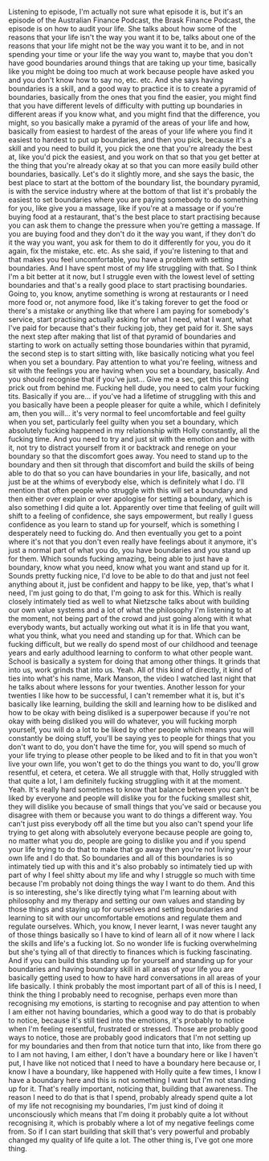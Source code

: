 ﻿Listening to episode, I'm actually not sure what episode it is, but it's an episode of
the Australian Finance Podcast, the Brask Finance Podcast, the episode is on how to
audit your life. She talks about how some of the reasons that your life isn't the way
you want it to be, talks about one of the reasons that your life might not be the way
you want it to be, and in not spending your time or your life the way you want to, maybe
that you don't have good boundaries around things that are taking up your time, basically
like you might be doing too much at work because people have asked you and you don't know how
to say no, etc. etc. And she says having boundaries is a skill,
and a good way to practice it is to create a pyramid of boundaries, basically from the
ones that you find the easier, you might find that you have different levels of difficulty
with putting up boundaries in different areas if you know what, and you might find that
the difference, you might, so you basically make a pyramid of the areas of your life and
how, basically from easiest to hardest of the areas of your life where you find it easiest
to hardest to put up boundaries, and then you pick, because it's a skill and you need
to build it, you pick the one that you're already the best at, like you'd pick the
easiest, and you work on that so that you get better at the thing that you're already
okay at so that you can more easily build other boundaries, basically.
Let's do it slightly more, and she says the basic, the best place to start at the bottom
of the boundary list, the boundary pyramid, is with the service industry where at the
bottom of that list it's probably the easiest to set boundaries where you are paying somebody
to do something for you, like give you a massage, like if you're at a massage or if you're
buying food at a restaurant, that's the best place to start practising because you can
ask them to change the pressure when you're getting a massage. If you are buying food
and they don't do it the way you want, if they don't do it the way you want, you ask
for them to do it differently for you, you do it again, fix the mistake, etc. etc. As
she said, if you're listening to that and that makes you feel uncomfortable, you have
a problem with setting boundaries. And I have spent most of my life struggling with that.
So I think I'm a bit better at it now, but I struggle even with the lowest level of setting
boundaries and that's a really good place to start practising boundaries.
Going to, you know, anytime something is wrong at restaurants or I need more food or, not
anymore food, like it's taking forever to get the food or there's a mistake or anything
like that where I am paying for somebody's service, start practising actually asking
for what I need, what I want, what I've paid for because that's their fucking job, they
get paid for it. She says the next step after making that list of that pyramid of boundaries
and starting to work on actually setting those boundaries within that pyramid, the second
step is to start sitting with, like basically noticing what you feel when you set a boundary.
Pay attention to what you're feeling, witness and sit with the feelings you are having when
you set a boundary, basically. And you should recognise that if you've just...
Give me a sec, get this fucking prick out from behind me.
Fucking hell dude, you need to calm your fucking tits.
Basically if you are... if you've had a lifetime of struggling with this and you basically
have been a people pleaser for quite a while, which I definitely am, then you will... it's
very normal to feel uncomfortable and feel guilty when you set, particularly feel guilty
when you set a boundary, which absolutely fucking happened in my relationship with Holly
constantly, all the fucking time. And you need to try and just sit with the emotion
and be with it, not try to distract yourself from it or backtrack and renege on your boundary
so that the discomfort goes away. You need to stand up to the boundary and then sit through
that discomfort and build the skills of being able to do that so you can have boundaries
in your life, basically, and not just be at the whims of everybody else, which is definitely
what I do. I'll mention that often people who struggle
with this will set a boundary and then either over explain or over apologise for setting
a boundary, which is also something I did quite a lot.
Apparently over time that feeling of guilt will shift to a feeling of confidence, she
says empowerment, but really I guess confidence as you learn to stand up for yourself, which
is something I desperately need to fucking do. And then eventually you get to a point
where it's not that you don't even really have feelings about it anymore, it's just
a normal part of what you do, you have boundaries and you stand up for them.
Which sounds fucking amazing, being able to just have a boundary, know what you need,
know what you want and stand up for it. Sounds pretty fucking nice, I'd love to be able to
do that and just not feel anything about it, just be confident and happy to be like, yep,
that's what I need, I'm just going to do that, I'm going to ask for this.
Which is really closely intimately tied as well to what Nietzsche talks about with building
our own value systems and a lot of what the philosophy I'm listening to at the moment,
not being part of the crowd and just going along with it what everybody wants, but actually
working out what it is in life that you want, what you think, what you need and standing
up for that. Which can be fucking difficult, but we really do spend most of our childhood
and teenage years and early adulthood learning to conform to what other people want. School
is basically a system for doing that among other things. It grinds that into us, work
grinds that into us. Yeah.
All of this kind of directly, it kind of ties into what's his name, Mark Manson, the video
I watched last night that he talks about where lessons for your twenties. Another lesson
for your twenties I like how to be successful, I can't remember what it is, but it's basically
like learning, building the skill and learning how to be disliked and how to be okay with
being disliked is a superpower because if you're not okay with being disliked you will do whatever,
you will fucking morph yourself, you will do a lot to be liked by other people which
means you will constantly be doing stuff, you'll be saying yes to people for things
that you don't want to do, you don't have the time for, you will spend so much of your
life trying to please other people to be liked and to fit in that you won't live your own
life, you won't get to do the things you want to do, you'll grow resentful, et cetera, et
cetera. We all struggle with that, Holly struggled with that quite a lot, I am definitely fucking
struggling with it at the moment. Yeah. It's really hard sometimes to know that balance
between you can't be liked by everyone and people will dislike you for the fucking smallest
shit, they will dislike you because of small things that you've said or because you disagree
with them or because you want to do things a different way. You can't just piss everybody
off all the time but you also can't spend your life trying to get along with absolutely everyone
because people are going to, no matter what you do, people are going to dislike you and
if you spend your life trying to do that to make that go away then you're not living your
own life and I do that. So boundaries and all of this boundaries is so intimately tied
up with this and it's also probably so intimately tied up with part of why I feel shitty about
my life and why I struggle so much with time because I'm probably not doing things the
way I want to do them. And this is so interesting, she's like directly tying what I'm learning
about with philosophy and my therapy and setting our own values and standing by those things
and staying up for ourselves and setting boundaries and learning to sit with our uncomfortable
emotions and regulate them and regulate ourselves. Which, you know, I never learnt, I was never
taught any of those things basically so I have to kind of learn all of it now where
I lack the skills and life's a fucking lot. So no wonder life is fucking overwhelming
but she's tying all of that directly to finances which is fucking fascinating. And if you can
build this standing up for yourself and standing up for your boundaries and having boundary
skill in all areas of your life you are basically getting used to how to have hard conversations
in all areas of your life basically. I think probably the most important part of all of
this is I need, I think the thing I probably need to recognise, perhaps even more than
recognising my emotions, is starting to recognise and pay attention to when I am either not
having boundaries, which a good way to do that is probably to notice, because it's still
tied into the emotions, it's probably to notice when I'm feeling resentful, frustrated or
stressed. Those are probably good ways to notice, those are probably good indicators
that I'm not setting up for my boundaries and then from that notice turn that into,
like from there go to I am not having, I am either, I don't have a boundary here or like
I haven't put, I have like not noticed that I need to have a boundary here because or,
I know I have a boundary, like happened with Holly quite a few times, I know I have a boundary
here and this is not something I want but I'm not standing up for it. That's really
important, noticing that, building that awareness. The reason I need to do that is that I spend,
probably already spend quite a lot of my life not recognising my boundaries, I'm just kind
of doing it unconsciously which means that I'm doing it probably quite a lot without
recognising it, which is probably where a lot of my negative feelings come from. So
if I can start building that skill that's very powerful and probably changed my quality
of life quite a lot. The other thing is, I've got one more thing.

